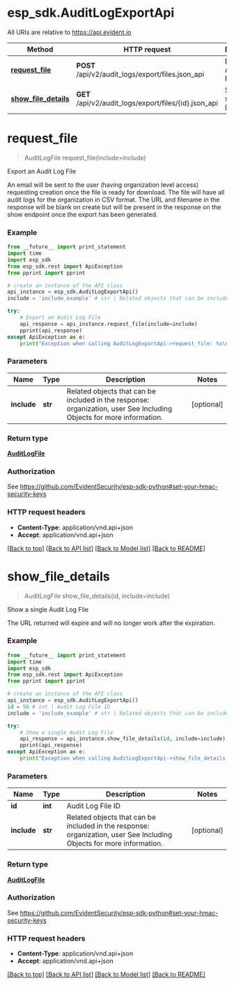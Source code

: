 # esp_sdk.AuditLogExportApi

All URIs are relative to https://api.evident.io

Method | HTTP request | Description
------------- | ------------- | -------------
[**request_file**](AuditLogExportApi.md#request_file) | **POST** /api/v2/audit_logs/export/files.json_api | Export an Audit Log File
[**show_file_details**](AuditLogExportApi.md#show_file_details) | **GET** /api/v2/audit_logs/export/files/{id}.json_api | Show a single Audit Log File


# **request_file**
> AuditLogFile request_file(include=include)

Export an Audit Log File

An email will be sent to the user (having organization level access) requesting creation once the file is ready for download. The file will have all audit logs for the organization in CSV format.  The URL and filename in the response will be blank on create but will be present in the response on the show endpoint once the export has been generated.

### Example 
```python
from __future__ import print_statement
import time
import esp_sdk
from esp_sdk.rest import ApiException
from pprint import pprint

# create an instance of the API class
api_instance = esp_sdk.AuditLogExportApi()
include = 'include_example' # str | Related objects that can be included in the response:  organization, user See Including Objects for more information. (optional)

try: 
    # Export an Audit Log File
    api_response = api_instance.request_file(include=include)
    pprint(api_response)
except ApiException as e:
    print("Exception when calling AuditLogExportApi->request_file: %s\n" % e)
```

### Parameters

Name | Type | Description  | Notes
------------- | ------------- | ------------- | -------------
 **include** | **str**| Related objects that can be included in the response:  organization, user See Including Objects for more information. | [optional] 

### Return type

[**AuditLogFile**](AuditLogFile.md)

### Authorization

See https://github.com/EvidentSecurity/esp-sdk-python#set-your-hmac-security-keys

### HTTP request headers

 - **Content-Type**: application/vnd.api+json
 - **Accept**: application/vnd.api+json

[[Back to top]](#) [[Back to API list]](../README.md#documentation-for-api-endpoints) [[Back to Model list]](../README.md#documentation-for-models) [[Back to README]](../README.md)

# **show_file_details**
> AuditLogFile show_file_details(id, include=include)

Show a single Audit Log File

The URL returned will expire and will no longer work after the expiration.

### Example 
```python
from __future__ import print_statement
import time
import esp_sdk
from esp_sdk.rest import ApiException
from pprint import pprint

# create an instance of the API class
api_instance = esp_sdk.AuditLogExportApi()
id = 56 # int | Audit Log File ID
include = 'include_example' # str | Related objects that can be included in the response:  organization, user See Including Objects for more information. (optional)

try: 
    # Show a single Audit Log File
    api_response = api_instance.show_file_details(id, include=include)
    pprint(api_response)
except ApiException as e:
    print("Exception when calling AuditLogExportApi->show_file_details: %s\n" % e)
```

### Parameters

Name | Type | Description  | Notes
------------- | ------------- | ------------- | -------------
 **id** | **int**| Audit Log File ID | 
 **include** | **str**| Related objects that can be included in the response:  organization, user See Including Objects for more information. | [optional] 

### Return type

[**AuditLogFile**](AuditLogFile.md)

### Authorization

See https://github.com/EvidentSecurity/esp-sdk-python#set-your-hmac-security-keys

### HTTP request headers

 - **Content-Type**: application/vnd.api+json
 - **Accept**: application/vnd.api+json

[[Back to top]](#) [[Back to API list]](../README.md#documentation-for-api-endpoints) [[Back to Model list]](../README.md#documentation-for-models) [[Back to README]](../README.md)


